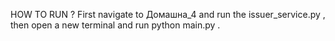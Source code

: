 HOW TO RUN ?
First navigate to Домашна_4 and run the issuer_service.py , then
open a new terminal and run python main.py . 